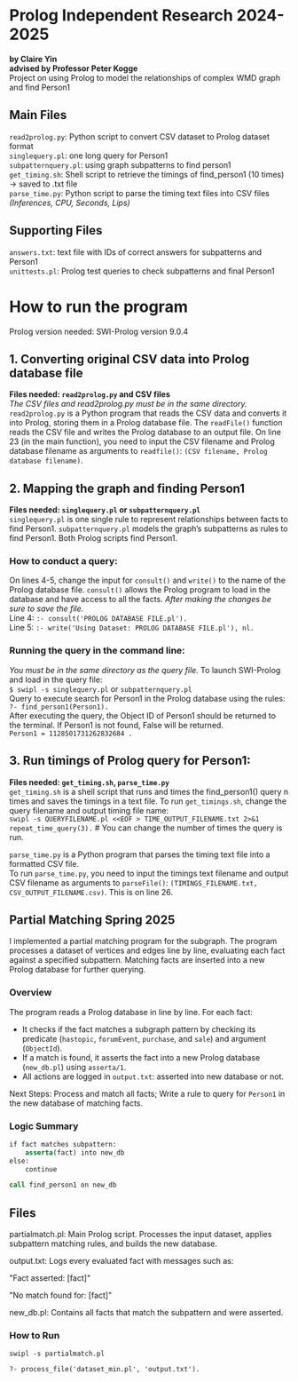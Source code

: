 # Prolog Independent Research 2024-2025
**by Claire Yin**  
**advised by Professor Peter Kogge**  
Project on using Prolog to model the relationships of complex WMD graph and find Person1

## Main Files
`read2prolog.py`: Python script to convert CSV dataset to Prolog dataset format  
`singlequery.pl`: one long query for Person1  
`subpatternquery.pl`: using graph subpatterns to find person1  
`get_timing.sh`: Shell script to retrieve the timings of find_person1 (10 times) -> saved to .txt file  
`parse_time.py`: Python script to parse the timing text files into CSV files  
*(Inferences, CPU, Seconds, Lips)*  
## Supporting Files
`answers.txt`: text file with IDs of correct answers for subpatterns and Person1  
`unittests.pl`: Prolog test queries to check subpatterns and final Person1

# How to run the program
Prolog version needed: SWI-Prolog version 9.0.4  
## 1. Converting original CSV data into Prolog database file
**Files needed: `read2prolog.py` and CSV files**  
*The CSV files and read2prolog.py must be in the same directory.*  
`read2prolog.py` is a Python program that reads the CSV data and converts it into Prolog, storing them in a Prolog database file. The `readFile()` function reads the CSV file and writes the Prolog database to an output file. On line 23 (in the main function), you need to input the CSV filename and Prolog database filename as arguments to `readfile()`:  `(CSV filename, Prolog database filename)`.

## 2. Mapping the graph and finding Person1
**Files needed: `singlequery.pl` or `subpatternquery.pl`**  
`singlequery.pl` is one single rule to represent relationships between facts to find Person1. 
`subpatternquery.pl` models the graph’s subpatterns as rules to find Person1. Both Prolog scripts find Person1.  
### How to conduct a query:
On lines 4-5, change the input for `consult()` and `write()` to the name of the Prolog database file. `consult()` allows the Prolog program to load in the database and have access to all the facts. *After making the changes be sure to save the file.*    
Line 4:  `:- consult('PROLOG DATABASE FILE.pl').`  
Line 5:   `:- write('Using Dataset: PROLOG DATABASE FILE.pl'), nl.`  
### Running the query in the command line:
*You must be in the same directory as the query file.*
To launch SWI-Prolog and load in the query file:  
`$ swipl -s singlequery.pl` or `subpatternquery.pl`  
Query to execute search for Person1 in the Prolog database using the rules:  
`?- find_person1(Person1).`  
After executing the query, the Object ID of Person1 should be returned to the terminal. If Person1 is not found, False will be returned.  
`Person1 = 1128501731262832684 .`

## 3. Run timings of Prolog query for Person1:
**Files needed: `get_timing.sh`, `parse_time.py`**  
`get_timing.sh` is a shell script that runs and times the find_person1() query n times and saves the timings in a text file.
To run `get_timings.sh`, change the query filename and output timing file name:  
`swipl -s QUERYFILENAME.pl <<EOF > TIME_OUTPUT_FILENAME.txt 2>&1`  
`repeat_time_query(3).`  # You can change the number of times the query is run.  

`parse_time.py` is a Python program that parses the timing text file into a formatted CSV file.  
To run `parse_time.py`, you need to input the timings text filename and output CSV filename as arguments to `parseFile()`:  `(TIMINGS_FILENAME.txt, CSV_OUTPUT_FILENAME.csv)`. This is on line 26. 

## Partial Matching Spring 2025

I implemented a partial matching program for the subgraph. The program processes a dataset of vertices and edges line by line, evaluating each fact against a specified subpattern. Matching facts are inserted into a new Prolog database for further querying.

### Overview

The program reads a Prolog database in line by line. For each fact:

- It checks if the fact matches a subgraph pattern by checking its predicate (`hastopic`, `forumEvent`, `purchase`, and `sale`) and argument (`ObjectId`).
- If a match is found, it asserts the fact into a new Prolog database (`new_db.pl`) using `asserta/1`.
- All actions are logged in `output.txt`: asserted into new database or not.

Next Steps: Process and match all facts; Write a rule to query for `Person1` in the new database of matching facts.

### Logic Summary

```prolog
if fact matches subpattern:
    asserta(fact) into new_db
else:
    continue

call find_person1 on new_db
```

## Files 
partialmatch.pl: Main Prolog script. Processes the input dataset, applies subpattern matching rules, and builds the new database.

output.txt: Logs every evaluated fact with messages such as:

"Fact asserted: [fact]"

"No match found for: [fact]"

new_db.pl: Contains all facts that match the subpattern and were asserted.

### How to Run
`swipl -s partialmatch.pl`

`?- process_file('dataset_min.pl', 'output.txt').`



